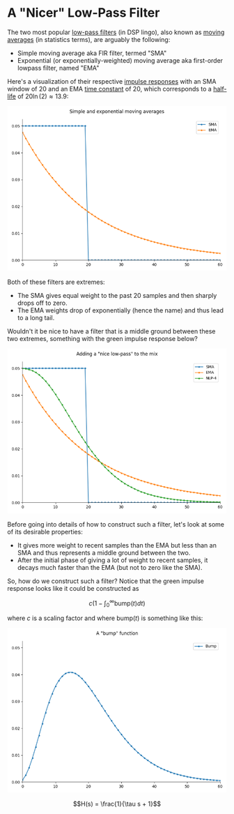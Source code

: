 <script type="text/javascript" id="MathJax-script" async
  src="https://cdn.jsdelivr.net/npm/mathjax@3/es5/tex-mml-chtml.js">
</script>

# A "Nicer" Low-Pass Filter

The two most popular
[low-pass filters](https://en.wikipedia.org/wiki/Low-pass_filter)
(in DSP lingo),
also known as
[moving averages](https://en.wikipedia.org/wiki/Moving_average)
(in statistics terms), are arguably the following:

- Simple moving average aka FIR filter, termed "SMA"
- Exponential (or exponentially-weighted) moving average aka first-order lowpass filter, named "EMA"

Here's a visualization of their respective
[impulse responses](https://en.wikipedia.org/wiki/Impulse_response)
with
an SMA window of 20 and an EMA
[time constant](https://en.wikipedia.org/wiki/Time_constant)
of 20, which corresponds to a
[half-life](https://en.wikipedia.org/wiki/Half-life#Formulas_for_half-life_in_exponential_decay)
of $20 \ln(2) \approx 13.9$:

![SMA & EMA](/posts/nice-lowpass/sma+ema.png)

Both of these filters are extremes:
- The SMA gives equal weight to the past 20 samples and then sharply drops off
  to zero.
- The EMA weights drop of exponentially (hence the name) and thus lead to a long
  tail.
  
Wouldn't it be nice to have a filter that is a middle ground between these two
extremes, something with the green impulse response below?

![SMA, EMA & NLP](/posts/nice-lowpass/sma+ema+nlp4.png)

Before going into details of how to construct such a filter, let's look at some
of its desirable properties:
- It gives more weight to recent samples than the EMA but less than an SMA and
  thus represents a middle ground between the two.
- After the initial phase of giving a lot of weight to recent samples, it decays
  much faster than the EMA (but not to zero like the SMA).

So, how do we construct such a filter? Notice that the green impulse response
looks like it could be constructed as

$$c \left(1 - \int_0^\infty \text{bump}(t) dt\right)$$

where $c$ is a scaling factor and where $\text{bump}(t)$  is something like this:

![SMA, EMA & NLP](/posts/nice-lowpass/bump.png)





$$H(s) = \frac{1}{\tau s + 1}$$
